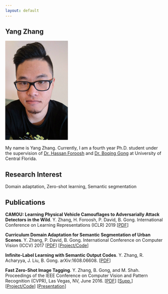```yaml
---
layout: default
---
```


## Yang Zhang

<img class="profile-picture" src="portrait.jpg">

My name is Yang Zhang. Currently, I am a fourth year Ph.D. student under the supervision of [Dr. Hassan Foroosh](http://www.cs.ucf.edu/~foroosh/) and [Dr. Boqing Gong](http://boqinggong.info/) at University of Central Florida.

## Research Interest

Domain adaptation, Zero-shot learning, Semantic segmentation

## Publications

**CAMOU: Learning Physical Vehicle Camouflages to Adversarially Attack Detectors in the Wild**. Y. Zhang, H. Foroosh, P. David, B. Gong.
International Conference on Learning Representations (ICLR) 2019 [[PDF](https://openreview.net/pdf?id=SJgEl3A5tm)]

**Curriculum Domain Adaptation for Semantic Segmentation of Urban Scenes**. Y. Zhang, P. David, B. Gong.
International Conference on Computer Vision (ICCV) 2017 [[PDF](https://arxiv.org/abs/1707.09465)] [[Project/Code](https://github.com/YangZhang4065/AdaptationSeg)]

**Infinite-Label Learning with Semantic Output Codes**. Y. Zhang, R. Acharyya, J. Liu, B. Gong.
arXiv:1608.06608. [[PDF](https://arxiv.org/abs/1608.06608)]

**Fast Zero-Shot Image Tagging**. Y. Zhang, B. Gong, and M. Shah.
Proceedings of the IEEE Conference on Computer Vision and Pattern Recognition (CVPR), Las Vegas, NV, June 2016. [[PDF](http://crcv.ucf.edu/people/faculty/Gong/Paper/fast0tag.pdf)] [[Supp.](http://crcv.ucf.edu/people/faculty/Gong/Paper/fast0tag-supp.pdf)] [[Project/Code](http://crcv.ucf.edu/projects/fastzeroshot/)] [[Presentation](https://www.youtube.com/watch?v=Pmv5JHKX2y4)]

